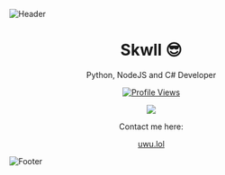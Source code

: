 ![Header](https://i.imgur.com/InS4dn0.png)
<h1 align="center">Skwll 😎</h1>
<p align="center">Python, NodeJS and C# Developer</p>
<a href="https://github.com/Skwll">
  <p align="center">
    <img src="https://komarev.com/ghpvc/?username=Skwll" alt="Profile Views">
  </p>
</a>

<p align="center">
  <img src="https://github-readme-stats.vercel.app/api/?username=Skwll&title_color=4F8CC9&text_color=9f9f9f&show_icons=true&bg_color=00000000&hide_border=true&icon_color=4F8CC9&hide_title=true&count_private=true" />
</p>

<p align="center">Contact me here:</p>
<p align="center">
  <a href="https://uwu.lol">uwu.lol</a>
</p>

![Footer](https://i.imgur.com/ddjIa8X.png)

<!--
**Skwll/Skwll** is a ✨ _special_ ✨ repository because its `README.md` (this file) appears on your GitHub profile.

Here are some ideas to get you started:

- 🔭 I’m currently working on ...
- 🌱 I’m currently learning ...
- 👯 I’m looking to collaborate on ...
- 🤔 I’m looking for help with ...
- 💬 Ask me about ...
- 📫 How to reach me: ...
- 😄 Pronouns: ...
- ⚡ Fun fact: ...
-->
